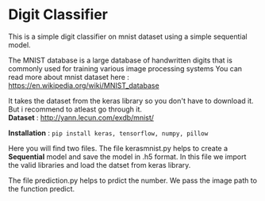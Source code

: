 # Digit Classifier 
This is a simple digit classifier on mnist dataset using a simple sequential model.

The MNIST database is a large database of handwritten digits that is commonly used for training various image processing systems
You can read more about mnist dataset here : https://en.wikipedia.org/wiki/MNIST_database

It takes the dataset from the keras library so you don't have to download it. But i recommend to atleast go through it.                                                              
**Dataset** : http://yann.lecun.com/exdb/mnist/


**Installation** : 
```pip install keras, tensorflow, numpy, pillow```

Here you will find two files.
The file kerasmnist.py helps to create a **Sequential** model and save the model in .h5 format.
In this file we import the valid libraries and load the datset from keras library.


The file prediction.py helps to prdict the number. We pass the image path to the function predict.



